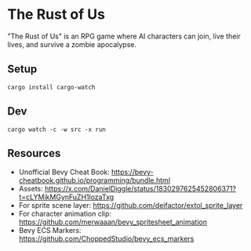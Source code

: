 # The Rust of Us

"The Rust of Us" is an RPG game where AI characters can join, live their lives, and survive a zombie apocalypse.

## Setup

```
cargo install cargo-watch
```

## Dev

```
cargo watch -c -w src -x run
```

## Resources

- Unofficial Bevy Cheat Book: https://bevy-cheatbook.github.io/programming/bundle.html
- Assets: https://x.com/DanielDiggle/status/1830297625452806371?t=cLYMikMGynFuZH1lozaTxg
- For sprite scene layer: https://github.com/deifactor/extol_sprite_layer
- For character animation clip: https://github.com/merwaaan/bevy_spritesheet_animation
- Bevy ECS Markers: https://github.com/ChoppedStudio/bevy_ecs_markers
